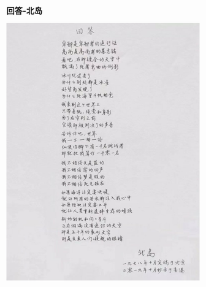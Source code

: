 ## 回答-北岛

![Image text](https://raw.githubusercontent.com/HsuChien/files/master/%E5%8C%97%E5%B2%9B.%E5%9B%9E%E7%AD%94.jpg)
